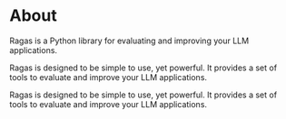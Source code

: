 # About

Ragas is a Python library for evaluating and improving your LLM applications.

Ragas is designed to be simple to use, yet powerful. It provides a set of tools to evaluate and improve your LLM applications.

Ragas is designed to be simple to use, yet powerful. It provides a set of tools to evaluate and improve your LLM applications.
